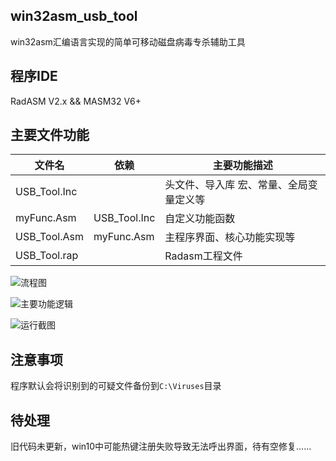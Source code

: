 ## win32asm_usb_tool
win32asm汇编语言实现的简单可移动磁盘病毒专杀辅助工具  

## 程序IDE
RadASM V2.x && MASM32 V6+

## 主要文件功能

| **文件名**   | **依赖**     | **主要功能描述**                         |
| ------------ | ------------ | ---------------------------------------- |
| USB_Tool.Inc |              | 头文件、导入库  宏、常量、全局变量定义等 |
| myFunc.Asm   | USB_Tool.Inc | 自定义功能函数                           |
| USB_Tool.Asm | myFunc.Asm   | 主程序界面、核心功能实现等               |
| USB_Tool.rap |              | Radasm工程文件                          |

![流程图](https://github.com/playGitboy/win32asm_usb_tool/blob/main/image/%E6%B5%81%E7%A8%8B%E5%9B%BE.png)  

![主要功能逻辑](https://github.com/playGitboy/win32asm_usb_tool/blob/main/image/%E5%8A%9F%E8%83%BD%E9%80%BB%E8%BE%91.png)  

![运行截图](https://github.com/playGitboy/win32asm_usb_tool/blob/main/image/%E8%BF%90%E8%A1%8C%E6%88%AA%E5%9B%BE.png)

## 注意事项
程序默认会将识别到的可疑文件备份到`C:\Viruses`目录

## 待处理
旧代码未更新，win10中可能热键注册失败导致无法呼出界面，待有空修复……
